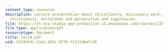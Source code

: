 ```yaml
---
content_type: resource
description: Lecture presentation about christianity, missionary work, expansion of
  christianity, martyrdoms and persecution and suppression.
file: https://ol-ocw-studio-app-production.s3.amazonaws.com/courses/21h-522-japan-in-the-age-of-the-samurai-history-and-film-fall-2006/5314dfdc21a1d2bc9776f1131a0a7c36_lec14.pdf
file_type: application/pdf
resourcetype: Document
title: lec14.pdf
uid: 5314dfdc-21a1-d2bc-9776-f1131a0a7c36
---
```

